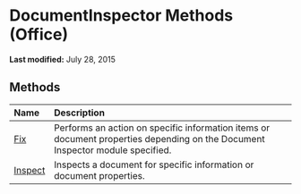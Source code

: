 
# DocumentInspector Methods (Office)

 **Last modified:** July 28, 2015


## Methods



|**Name**|**Description**|
|:-----|:-----|
| [Fix](b05326b0-779c-97f5-d3fd-705f82a141ef.md)|Performs an action on specific information items or document properties depending on the Document Inspector module specified.|
| [Inspect](5973fa7d-7218-74e3-b67c-c03fbaf4b930.md)|Inspects a document for specific information or document properties.|
